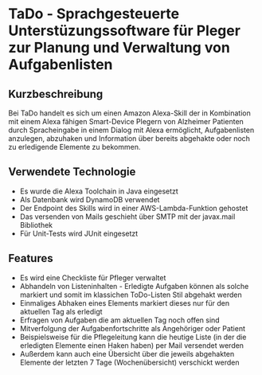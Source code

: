 # TaDo - Sprachgesteuerte Unterstüzungssoftware für Pleger zur Planung und Verwaltung von Aufgabenlisten

## Kurzbeschreibung
Bei TaDo handelt es sich um einen Amazon Alexa-Skill der in Kombination mit einem Alexa fähigen Smart-Device Plegern von Alzheimer Patienten durch 
Spracheingabe in einem Dialog mit Alexa ermöglicht, Aufgabenlisten anzulegen, abzuhaken und Information über bereits abgehakte oder noch zu erledigende Elemente zu bekommen.

## Verwendete Technologie
- Es wurde die Alexa Toolchain in Java eingesetzt 
- Als Datenbank wird DynamoDB verwendet
- Der Endpoint des Skills wird in einer AWS-Lambda-Funktion gehostet
- Das versenden von Mails geschieht über SMTP mit der javax.mail Bibliothek
- Für Unit-Tests wird JUnit eingesetzt

## Features
- Es wird eine Checkliste für Pfleger verwaltet
- Abhandeln von Listeninhalten - Erledigte Aufgaben können als solche markiert und somit im klassichen ToDo-Listen Stil abgehakt werden
- Einmaliges Abhaken eines Elements markiert dieses nur für den aktuellen Tag als erledigt
- Erfragen von Aufgaben die am aktuellen Tag noch offen sind
- Mitverfolgung der Aufgabenfortschritte als Angehöriger oder Patient
- Beispielsweise für die Pflegeleitung kann die heutige Liste (in der die erledigten Elemente einen Haken haben) per Mail versendet werden
- Außerdem kann auch eine Übersicht über die jeweils abgehakten Elemente der letzten 7 Tage (Wochenübersicht) verschickt werden
